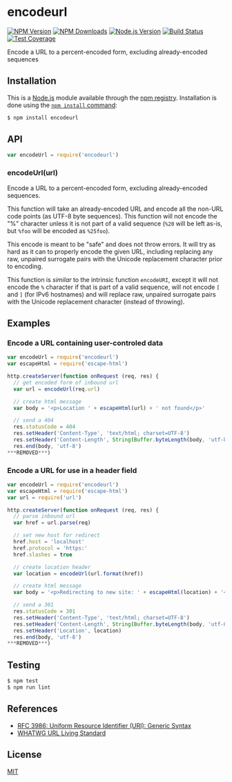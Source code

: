 # encodeurl

[![NPM Version][npm-image]][npm-url]
[![NPM Downloads][downloads-image]][downloads-url]
[![Node.js Version][node-version-image]][node-version-url]
[![Build Status][travis-image]][travis-url]
[![Test Coverage][coveralls-image]][coveralls-url]

Encode a URL to a percent-encoded form, excluding already-encoded sequences

## Installation

This is a [Node.js](https://nodejs.org/en/) module available through the
[npm registry](https://www.npmjs.com/). Installation is done using the
[`npm install` command](https://docs.npmjs.com/getting-started/installing-npm-packages-locally):

```sh
$ npm install encodeurl
```

## API

```js
var encodeUrl = require('encodeurl')
```

### encodeUrl(url)

Encode a URL to a percent-encoded form, excluding already-encoded sequences.

This function will take an already-encoded URL and encode all the non-URL
code points (as UTF-8 byte sequences). This function will not encode the
"%" character unless it is not part of a valid sequence (`%20` will be
left as-is, but `%foo` will be encoded as `%25foo`).

This encode is meant to be "safe" and does not throw errors. It will try as
hard as it can to properly encode the given URL, including replacing any raw,
unpaired surrogate pairs with the Unicode replacement character prior to
encoding.

This function is _similar_ to the intrinsic function `encodeURI`, except it
will not encode the `%` character if that is part of a valid sequence, will
not encode `[` and `]` (for IPv6 hostnames) and will replace raw, unpaired
surrogate pairs with the Unicode replacement character (instead of throwing).

## Examples

### Encode a URL containing user-controled data

```js
var encodeUrl = require('encodeurl')
var escapeHtml = require('escape-html')

http.createServer(function onRequest (req, res) {
  // get encoded form of inbound url
  var url = encodeUrl(req.url)

  // create html message
  var body = '<p>Location ' + escapeHtml(url) + ' not found</p>'

  // send a 404
  res.statusCode = 404
  res.setHeader('Content-Type', 'text/html; charset=UTF-8')
  res.setHeader('Content-Length', String(Buffer.byteLength(body, 'utf-8')))
  res.end(body, 'utf-8')
***REMOVED***)
```

### Encode a URL for use in a header field

```js
var encodeUrl = require('encodeurl')
var escapeHtml = require('escape-html')
var url = require('url')

http.createServer(function onRequest (req, res) {
  // parse inbound url
  var href = url.parse(req)

  // set new host for redirect
  href.host = 'localhost'
  href.protocol = 'https:'
  href.slashes = true

  // create location header
  var location = encodeUrl(url.format(href))

  // create html message
  var body = '<p>Redirecting to new site: ' + escapeHtml(location) + '</p>'

  // send a 301
  res.statusCode = 301
  res.setHeader('Content-Type', 'text/html; charset=UTF-8')
  res.setHeader('Content-Length', String(Buffer.byteLength(body, 'utf-8')))
  res.setHeader('Location', location)
  res.end(body, 'utf-8')
***REMOVED***)
```

## Testing

```sh
$ npm test
$ npm run lint
```

## References

- [RFC 3986: Uniform Resource Identifier (URI): Generic Syntax][rfc-3986]
- [WHATWG URL Living Standard][whatwg-url]

[rfc-3986]: https://tools.ietf.org/html/rfc3986
[whatwg-url]: https://url.spec.whatwg.org/

## License

[MIT](LICENSE)

[npm-image]: https://img.shields.io/npm/v/encodeurl.svg
[npm-url]: https://npmjs.org/package/encodeurl
[node-version-image]: https://img.shields.io/node/v/encodeurl.svg
[node-version-url]: https://nodejs.org/en/download
[travis-image]: https://img.shields.io/travis/pillarjs/encodeurl.svg
[travis-url]: https://travis-ci.org/pillarjs/encodeurl
[coveralls-image]: https://img.shields.io/coveralls/pillarjs/encodeurl.svg
[coveralls-url]: https://coveralls.io/r/pillarjs/encodeurl?branch=master
[downloads-image]: https://img.shields.io/npm/dm/encodeurl.svg
[downloads-url]: https://npmjs.org/package/encodeurl
